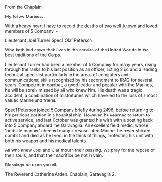 From the Chaplain

My fellow Marines.

With a heavy heart I have to record the deaths of two well-known and loved 
members of 5 Company: -

Lieutenant Joel Turner
Spec1 Olaf Peterson

Who both laid down their lives in the service of the United Worlds in the 
best traditions of the Corps.

Lieutenant Turner had been a member of 5 Company for many years, rising 
through the ranks to his last position as an officer, acting 2 i/c and a 
leading technical specialist particularly in the areas of computers and 
communications; skills recognised by his secondment to IRAG for several 
years. Competent in combat, a good leader and popular with the Marines, he 
will be sorely missed by all who knew him. His death was a tragic 
accident, a combination of misfortunes which have led to the loss of a 
most valued Marine and friend.

Spec1 Peterson joined 5 Company briefly during 2496, before returning to 
his previous position in a hospital ship. However, he yearned to return to 
active service, and last October was granted his wish with a posting back 
into 5 Company aboard the Garavaglia. An excellent field medic, whose 
'bedside manner' cheered many a resuscitated Marine, he never shirked 
combat and died as he lived: in the thick of things, protecting his unit 
with both his weapon and his medical talents.

All who knew Joel and Olaf mourn their passing. We pray for the repose of 
their souls, and that their sacrifice be not in vain.

Blessings be upon you all.

The Reverend Catherine Arden.
Chaplain, Garavaglia 2.
